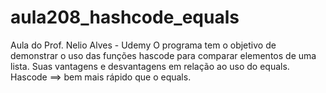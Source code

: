 # aula208_hashcode_equals
Aula do Prof. Nelio Alves - Udemy
O programa tem o objetivo de demonstrar o uso das funções
hascode para comparar elementos de uma lista. 
Suas vantagens e desvantagens em relação ao uso do equals.
Hascode ==> bem mais rápido que o equals. 
